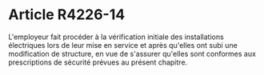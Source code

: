 # Article R4226-14

L'employeur fait procéder à la vérification initiale des installations électriques lors de leur mise en service et après qu'elles ont subi une modification de structure, en vue de s'assurer qu'elles sont conformes aux prescriptions de sécurité prévues au présent chapitre.
